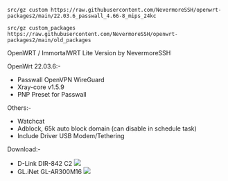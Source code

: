 ```
src/gz custom https://raw.githubusercontent.com/NevermoreSSH/openwrt-packages2/main/22.03.6_passwall_4.66-8_mips_24kc
```

```
src/gz custom_packages https://raw.githubusercontent.com/NevermoreSSH/openwrt-packages2/main/old_packages
```



OpenWRT / ImmortalWRT Lite Version by NevermoreSSH

OpenWrt 22.03.6:-
- Passwall OpenVPN WireGuard
- Xray-core v1.5.9
- PNP Preset for Passwall

Others:-
- Watchcat
- Adblock, 65k auto block domain (can disable in schedule task)
- Include Driver USB Modem/Tethering

Download:-
- D-Link DIR-842 C2 [![](https://img.shields.io/badge/OpenWrt-22.03.6-blue.svg?logo=openwrt)](https://github.com/NevermoreSSH/openwrt-packages2/releases/download/22.03.6/openwrt-22.03.6-ath79-generic-dlink_dir-842-c2-squashfs-sysupgrade.bin)
- GL.iNet GL-AR300M16 [![](https://img.shields.io/badge/OpenWrt-22.03.6-blue.svg?logo=openwrt)](https://github.com/NevermoreSSH/openwrt-packages2/releases/download/22.03.6/openwrt-22.03.6-ath79-generic-glinet_gl-ar300m16-squashfs-sysupgrade.bin)


